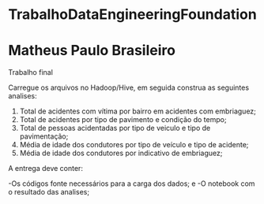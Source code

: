 # TrabalhoDataEngineeringFoundation
# Matheus Paulo Brasileiro
Trabalho final

Carregue os arquivos no Hadoop/Hive, em seguida construa as seguintes analises:

1) Total de acidentes com vítima por bairro em acidentes com embriaguez;
2) Total de acidentes por tipo de pavimento e condição do tempo;
3) Total de pessoas acidentadas por tipo de veiculo e tipo de pavimentação;
4) Média de idade dos condutores por tipo de veículo e tipo de acidente;
5) Média de idade dos condutores por indicativo de embriaguez;

A entrega deve conter:

-Os códigos fonte necessários para a carga dos dados; e
-O notebook com o resultado das analises;


